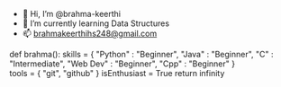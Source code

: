 - 👋 Hi, I’m @brahma-keerthi
- 🌱 I’m currently learning Data Structures 
- 📫 brahmakeerthihs248@gmail.com 

<!---
brahma-keerthi/brahma-keerthi is a ✨ special ✨ repository because its `README.md` (this file) appears on your GitHub profile.
You can click the Preview link to take a look at your changes.
--->

def brahma():
  skills = {  "Python" : "Beginner", 
              "Java" : "Beginner",
              "C" : "Intermediate",
              "Web Dev" : "Beginner",
              "Cpp" : "Beginner"  }       
  tools = { "git", "github" }
  isEnthusiast = True
  return infinity
  
  
